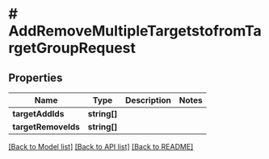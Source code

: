 # # AddRemoveMultipleTargetstofromTargetGroupRequest

## Properties

Name | Type | Description | Notes
------------ | ------------- | ------------- | -------------
**targetAddIds** | **string[]** |  |
**targetRemoveIds** | **string[]** |  |

[[Back to Model list]](../../README.md#models) [[Back to API list]](../../README.md#endpoints) [[Back to README]](../../README.md)
